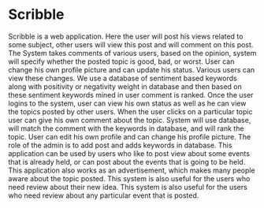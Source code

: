 # Scribble
Scribble is a web application. Here the user will post his views related to some subject, other users will view this post and will comment on this post. The System takes comments of various users, based on the opinion, system will specify whether the posted topic is good, bad, or worst. User can change his own profile picture and can update his status. Various users can view these changes. We use a database of sentiment based keywords along with positivity or negativity weight in database and then based on these sentiment keywords mined in user comment is ranked. Once the user logins to the system, user can view his own status as well as he can view the topics posted by other users. When the user clicks on a particular topic user can give his own comment about the topic. System will use database, will match the comment with the keywords in database, and will rank the topic. User can edit his own profile and can change his profile picture. The role of the admin is to add post and adds keywords in database. This application can be used by users who like to post view about some events that is already held, or can post about the events that is going to be held. This application also works as an advertisement, which makes many people aware about the topic posted. This system is also useful for the users who need review about their new idea. This system is also useful for the users who need review about any particular event that is posted.
